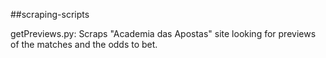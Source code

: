 ##scraping-scripts

getPreviews.py: Scraps "Academia das Apostas" site looking for previews of the matches and the odds to bet.
